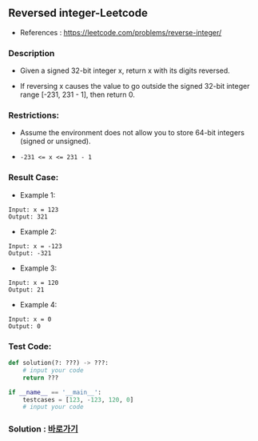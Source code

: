 ## Reversed integer-Leetcode

* References : https://leetcode.com/problems/reverse-integer/

### Description

* Given a signed 32-bit integer x, return x with its digits reversed.

* If reversing x causes the value to go outside the signed 32-bit integer range [-231, 231 - 1], then return 0.

### Restrictions:

* Assume the environment does not allow you to store 64-bit integers (signed or unsigned).

* `-231 <= x <= 231 - 1`

### Result Case:

* Example 1:
```
Input: x = 123
Output: 321
```

* Example 2:
```
Input: x = -123
Output: -321
```

* Example 3:
```
Input: x = 120
Output: 21
```

* Example 4:
```
Input: x = 0
Output: 0
```

### Test Code:
```python
def solution(?: ???) -> ???:
    # input your code
    return ???

if __name__ == '__main__':
    testcases = [123, -123, 120, 0]
    # input your code
```

### Solution : [바로가기](https://github.com/takhyun12/Algorithm-Essential-Training/blob/main/Solutions/immigration.py)
